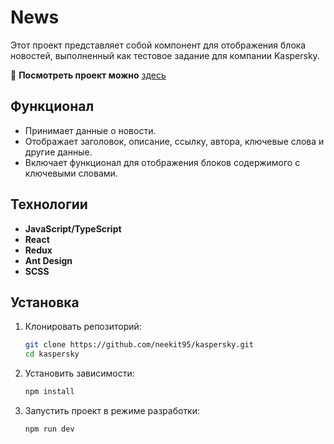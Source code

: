 # News

Этот проект представляет собой компонент для отображения блока новостей, выполненный как тестовое задание для 
компании Kaspersky. 

🔗 **Посмотреть проект можно** [здесь](https://neekit95.github.io/kaspersky/)

## Функционал

- Принимает данные о новости.
- Отображает заголовок, описание, ссылку, автора, ключевые слова и другие данные.
- Включает функционал для отображения блоков содержимого с ключевыми словами.


## Технологии

- **JavaScript/TypeScript**
- **React**
- **Redux**
- **Ant Design**
- **SCSS**

## Установка

1. Клонировать репозиторий:
   ```bash
   git clone https://github.com/neekit95/kaspersky.git
   cd kaspersky

2. Установить зависимости:
   ```bash
   npm install

3. Запустить проект в режиме разработки:
   ```bash
   npm run dev
